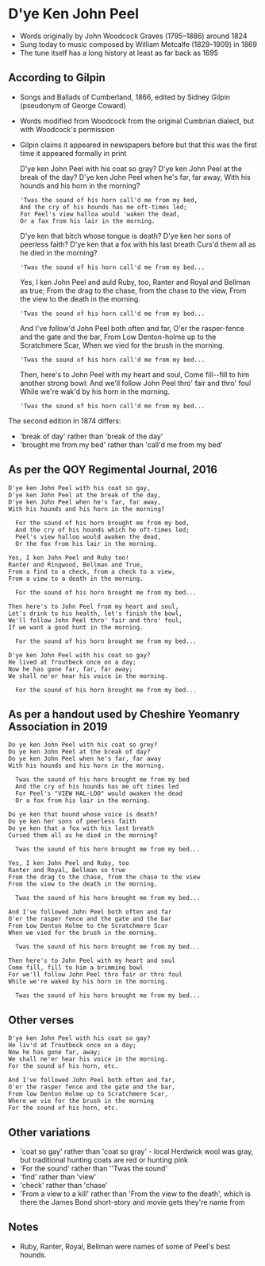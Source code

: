 # D'ye Ken John Peel

* Words originally by John Woodcock Graves (1795–1886) around 1824
* Sung today to music composed by William Metcalfe (1829–1909) in 1869
* The tune itself has a long history at least as far back as 1695

## According to Gilpin

* Songs and Ballads of Cumberland, 1866, edited by Sidney Gilpin (pseudonym of George Coward)
* Words modified from Woodcock from the original Cumbrian dialect, but with Woodcock's permission
* Gilpin claims it appeared in newspapers before but that this was the first time it appeared formally in print

    D'ye ken John Peel with his coat so gray?
    D'ye ken John Peel at the break of the day?
    D'ye ken John Peel when he's far, far away,
    With his hounds and his horn in the morning?

      'Twas the sound of his horn call'd me from my bed,
      And the cry of his hounds has me oft-times led;
      For Peel's view halloa would 'waken the dead,
      Or a fax from his lair in the morning.

    D'ye ken that bitch whose tongue is death?
    D'ye ken her sons of peerless faith?
    D'ye ken that a fox with his last breath
    Curs'd them all as he died in the morning?

      'Twas the sound of his horn call'd me from my bed...

    Yes, I ken John Peel and auld Ruby, too,
    Ranter and Royal and Bellman as true;
    From the drag to the chase, from the chase to the view,
    From the view to the death in the morning.

      'Twas the sound of his horn call'd me from my bed...

    And I've follow'd John Peel both often and far,
    O'er the rasper-fence and the gate and the bar,
    From Low Denton-holme up to the Scratchmere Scar,
    When we vied for the brush in the morning.

      'Twas the sound of his horn call'd me from my bed...

    Then, here's to John Peel with my heart and soul,
    Come fill--fill to him another strong bowl:
    And we'll follow John Peel thro' fair and thro' foul
    While we're wak'd by his horn in the morning.

      'Twas the sound of his horn call'd me from my bed...

The second edition in 1874 differs:

* 'break of day' rather than 'break of the day'
* 'brought me from my bed' rather than 'call'd me from my bed'

## As per the QOY Regimental Journal, 2016

    D'ye ken John Peel with his coat so gay,
    D'ye ken John Peel at the break of the day,
    D'ye ken John Peel when he's far, far away,
    With his hounds and his horn in the morning?

      For the sound of his horn brought me from my bed,
      And the cry of his hounds which he oft-times led;
      Peel's view halloo would awaken the dead,
      Or the fox from his lair in the morning.

    Yes, I ken John Peel and Ruby too!
    Ranter and Ringwood, Bellman and True,
    From a find to a check, from a check to a view,
    From a view to a death in the morning.

      For the sound of his horn brought me from my bed...

    Then here's to John Peel from my heart and soul,
    Let's drink to his health, let's finish the bowl,
    We'll follow John Peel thro' fair and thro' foul,
    If we want a good hunt in the morning.

      For the sound of his horn brought me from my bed...

    D'ye ken John Peel with his coat so gay?
    He lived at Troutbeck once on a day;
    Now he has gone far, far, far away;
    We shall ne'er hear his voice in the morning.

      For the sound of his horn brought me from my bed...

## As per a handout used by Cheshire Yeomanry Association in 2019

    Do ye ken John Peel with his coat so grey?
    Do ye ken John Peel at the break of day?
    Do ye ken John Peel when he's far, far away
    With his hounds and his horn in the morning.

      Twas the sound of his horn brought me from my bed
      And the cry of his hounds has me oft times led
      For Peel's "VIEW HAL-LOO" would awaken the dead
      Or a fox from his lair in the morning.

    Do ye ken that hound whose voice is death?
    Do ye ken her sons of peerless faith
    Do ye ken that a fox with his last breath
    Cursed them all as he died in the morning?

      Twas the sound of his horn brought me from my bed...

    Yes, I ken John Peel and Ruby, too
    Ranter and Royal, Bellman so true
    From the drag to the chase, from the chase to the view
    From the view to the death in the morning.

      Twas the sound of his horn brought me from my bed...

    And I've followed John Peel both often and far
    O'er the rasper fence and the gate and the bar
    From Low Denton Holme to the Scratchmere Scar
    When we vied for the brush in the morning.

      Twas the sound of his horn brought me from my bed...

    Then here's to John Peel with my heart and soul
    Come fill, fill to him a brimming bowl
    For we'll follow John Peel thro fair or thro foul
    While we're waked by his horn in the morning.

      Twas the sound of his horn brought me from my bed...

## Other verses

    D'ye ken John Peel with his coat so gay?
    He liv'd at Troutbeck once on a day;
    Now he has gone far, away;
    We shall ne'er hear his voice in the morning.
    For the sound of his horn, etc.

    And I've followed John Peel both often and far,
    O'er the rasper fence and the gate and the bar,
    From low Denton Holme up to Scratchmere Scar,
    Where we vie for the brush in the morning
    For the sound of his horn, etc.

## Other variations

* 'coat so gay' rather than 'coat so gray' - local Herdwick wool was gray, but traditional hunting coats are red or hunting pink
* 'For the sound' rather than ''Twas the sound'
* 'find' rather than 'view'
* 'check' rather than 'chase'
* 'From a view to a kill' rather than 'From the view to the death', which is there the James Bond short-story and movie gets they're name from

## Notes

* Ruby, Ranter, Royal, Bellman were names of some of Peel's best hounds.
